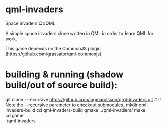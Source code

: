 # qml-invaders
Space invaders Qt/QML

A simple space invaders clone written in QML in order to learn QML for work.

This game depends on the CommonJS plugin (https://github.com/grassator/qml-commonjs).

# building & running (shadow build/out of source build):
git clone --recursive https://github.com/ingmarolsson/qml-invaders.git # !! Note the --recursive parameter to checkout submodules.
mkdir qml-invaders-build
cd qml-invaders-build
qmake ../qml-invaders/
make  
cd game  
./qml-invaders  


